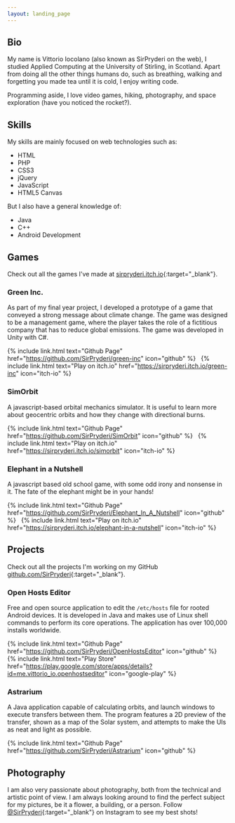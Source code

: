 ```yaml
---
layout: landing_page
---
```


## Bio

My name is Vittorio Iocolano (also known as SirPryderi on the web), I studied
Applied Computing at the University of Stirling, in Scotland. Apart from doing
all the other things humans do, such as breathing, walking and forgetting you
made tea until it is cold, I enjoy writing code.

Programming aside, I love video games, hiking, photography, and space
exploration <span class="hide-sm">(have you noticed the rocket?)</span>.

## Skills

My skills are mainly focused on web technologies such as:

- HTML
- PHP
- CSS3
- jQuery
- JavaScript
- HTML5 Canvas

But I also have a general knowledge of:

- Java
- C++
- Android Development

## Games

Check out all the games I've made at [sirpryderi.itch.io](https://sirpryderi.itch.io/){:target="\_blank"}.

### Green Inc.

As part of my final year project, I developed a prototype of a game that
conveyed a strong message about climate change. The game was designed to
be a management game, where the player takes the role of a fictitious
company that has to reduce global emissions. The game was developed in
Unity with C#.

{% include link.html text="Github Page" href="https://github.com/SirPryderi/green-inc" icon="github" %}
&nbsp;
{% include link.html text="Play on itch.io" href="https://sirpryderi.itch.io/green-inc" icon="itch-io" %}

### SimOrbit

A javascript-based orbital mechanics simulator. It is useful to learn more
about geocentric orbits and how they change with directional burns.

{% include link.html text="Github Page" href="https://github.com/SirPryderi/SimOrbit" icon="github" %}
&nbsp;
{% include link.html text="Play on itch.io" href="https://sirpryderi.itch.io/simorbit" icon="itch-io" %}

### Elephant in a Nutshell

A javascript based old school game, with some odd irony and nonsense in
it. The fate of the elephant might be in your hands!

{% include link.html text="Github Page" href="https://github.com/SirPryderi/Elephant_In_A_Nutshell" icon="github" %}
&nbsp;
{% include link.html text="Play on itch.io" href="https://sirpryderi.itch.io/elephant-in-a-nutshell" icon="itch-io" %}

## Projects

Check out all the projects I'm working on my GitHub [github.com/SirPryderi](https://github.com/SirPryderi/){:target="\_blank"}.

### Open Hosts Editor

Free and open source application to edit the `/etc/hosts` file
for rooted Android devices. It is developed in Java and makes use of Linux
shell commands to perform its core operations. The application has over
100,000 installs worldwide.

{% include link.html text="Github Page" href="https://github.com/SirPryderi/OpenHostsEditor" icon="github" %}
&nbsp;
{% include link.html text="Play Store" href="https://play.google.com/store/apps/details?id=me.vittorio_io.openhostseditor" icon="google-play" %}

### Astrarium

A Java application capable of calculating orbits, and launch windows to
execute transfers between them. The program features a 2D preview of the
transfer, shown as a map of the Solar system, and attempts to make the UIs
as neat and light as possible.

{% include link.html text="Github Page" href="https://github.com/SirPryderi/Astrarium" icon="github" %}

## Photography

I am also very passionate about photography, both from the technical and
artistic point of view. I am always looking around to find the perfect subject
for my pictures, be it a flower, a building, or a person. Follow
[@SirPryderi](https://www.instagram.com/sirpryderi/){:target="\_blank"}
on Instagram to see my best shots!

<div class="clearfix" id="instagram-feed"></div>
